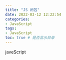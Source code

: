 ```yaml
---
title: "JS 闭包"
date: 2022-03-12 12:22:54
categories:
- JavaScript
tags:
- JavaScript
toc: true # 是否显示目录
---
```

javeScript